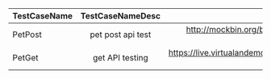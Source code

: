 

|TestCaseName|TestCaseNameDesc|URL|ContentType|RequestFile|RequestProcessingType|ResponseFile|ResponseProcessingType|HTTPAction|ExcludeField|HttpStatusCode|
| -----------|:--------------:|-----:| -----:| -----:| -----:| -----:| -----:| -----:| -----:| -----:|
|PetPost|pet post api test|http://mockbin.org/bin/2c5f64fe-4b65-4453-85a5-5308767e79e8|application/xml|input.xml||output.xml|VirtualanStdType=EDI-271|POST|Date|200|
|PetGet|get API testing|https://live.virtualandemo.com/api/pets/findByTags?tags=grey|application/json|||get_response.json||GET||200|
